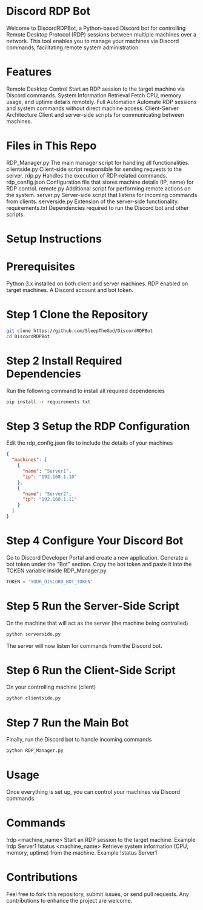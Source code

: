 # Discord RDP Bot

Welcome to DiscordRDPBot, a Python-based Discord bot for controlling Remote Desktop Protocol (RDP) sessions between multiple machines over a network. 
This tool enables you to manage your machines via Discord commands, facilitating remote system administration.

# Features
Remote Desktop Control Start an RDP session to the target machine via Discord commands.
System Information Retrieval Fetch CPU, memory usage, and uptime details remotely.
Full Automation Automate RDP sessions and system commands without direct machine access.
Client-Server Architecture Client and server-side scripts for communicating between machines.

# Files in This Repo
RDP_Manager.py The main manager script for handling all functionalities.
clientside.py Client-side script responsible for sending requests to the server.
rdp.py Handles the execution of RDP-related commands.
rdp_config.json Configuration file that stores machine details (IP, name) for RDP control.
remote.py Additional script for performing remote actions on the system.
server.py Server-side script that listens for incoming commands from clients.
serverside.py Extension of the server-side functionality.
requirements.txt Dependencies required to run the Discord bot and other scripts.

# Setup Instructions

# Prerequisites
Python 3.x installed on both client and server machines.
RDP enabled on target machines.
A Discord account and bot token.

# Step 1 Clone the Repository
```bash
git clone https://github.com/SleepTheGod/DiscordRDPBot
cd DiscordRDPBot
```
# Step 2 Install Required Dependencies
Run the following command to install all required dependencies
```bash
pip install -r requirements.txt
```

# Step 3 Setup the RDP Configuration
Edit the rdp_config.json file to include the details of your machines
```json
{
  "machines": [
    {
      "name": "Server1",
      "ip": "192.168.1.10"
    },
    {
      "name": "Server2",
      "ip": "192.168.1.11"
    }
  ]
}
```

# Step 4 Configure Your Discord Bot
Go to Discord Developer Portal and create a new application.
Generate a bot token under the "Bot" section.
Copy the bot token and paste it into the TOKEN variable inside RDP_Manager.py

```python
TOKEN = 'YOUR_DISCORD_BOT_TOKEN'
```

# Step 5 Run the Server-Side Script
On the machine that will act as the server (the machine being controlled)
```bash
python serverside.py
```

The server will now listen for commands from the Discord bot.

# Step 6 Run the Client-Side Script
On your controlling machine (client)
```bash
python clientside.py
```

# Step 7 Run the Main Bot
Finally, run the Discord bot to handle incoming commands
```bash
python RDP_Manager.py
```

# Usage
Once everything is set up, you can control your machines via Discord commands.

# Commands
!rdp <machine_name> Start an RDP session to the target machine.
Example !rdp Server1
!status <machine_name> Retrieve system information (CPU, memory, uptime) from the machine.
Example !status Server1

# Contributions
Feel free to fork this repository, submit issues, or send pull requests. Any contributions to enhance the project are welcome.
